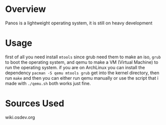 # Overview
Panos is a lightweight operating system, it is still on heavy development
# Usage
first of all you need install ```mtools``` since grub need them to make an iso, ```grub``` to boot the operating system, and qemu to make a VM (Virtual Machine) to run the operating system.
if you are on ArchLinux you can install the dependency
```pacman -S qemu mtools grub``` 
get into the kernel directory, then run ```make``` and then you can either run qemu manually or use the script that i made with ```./qemu.sh``` both works just fine.
# Sources Used
wiki.osdev.org 
